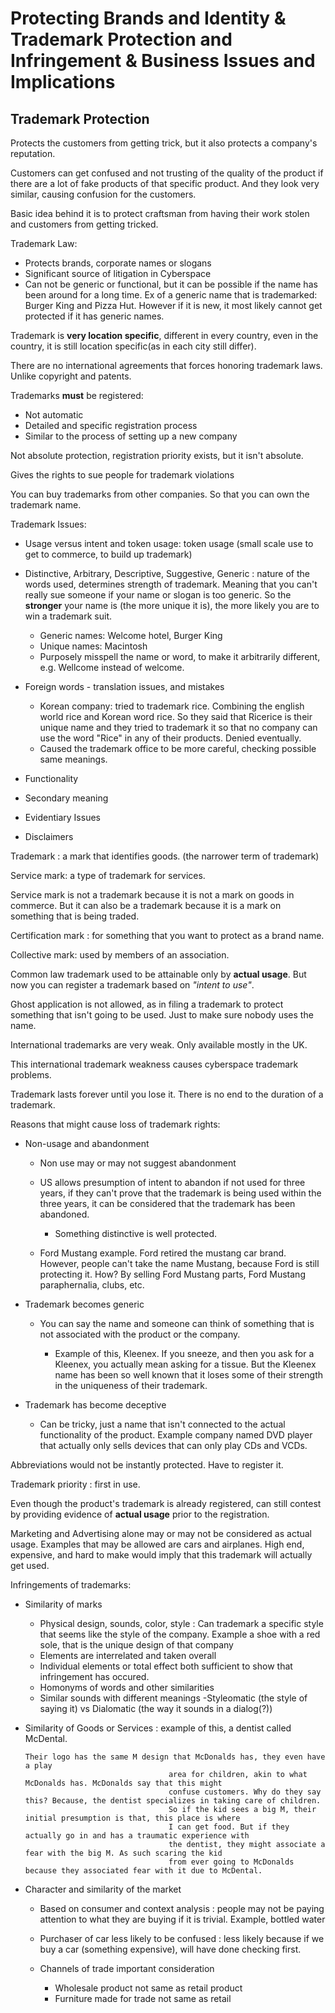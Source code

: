 # Protecting Brands and Identity & Trademark Protection and Infringement & Business Issues and Implications

## Trademark Protection

Protects the customers from getting trick, but it also protects a company's reputation.

Customers can get confused and not trusting of the quality of the product if there are a lot of fake products of that specific product. And they look very similar, causing confusion for the customers.

Basic idea behind it is to protect craftsman from having their work stolen and customers from getting tricked.

Trademark Law:

- Protects brands, corporate names or slogans
- Significant source of litigation in Cyberspace
- Can not be generic or functional, but it can be possible if the name has been around for a long time. Ex of a generic name that is trademarked: Burger King and Pizza Hut. However if it is new, it most likely cannot get protected if it has generic names.

Trademark is **very location specific**, different in every country, even in the country, it is still location specific(as in each city still differ).

There are no international agreements that forces honoring trademark laws. Unlike copyright and patents.

Trademarks **must** be registered:

- Not automatic
- Detailed and specific registration process
- Similar to the process of setting up a new company

Not absolute protection, registration priority exists, but it isn't absolute.

Gives the rights to sue people for trademark violations

You can buy trademarks from other companies. So that you can own the trademark name.

Trademark Issues:

- Usage versus intent and token usage: token usage (small scale use to get to commerce, to build up trademark)
- Distinctive, Arbitrary, Descriptive, Suggestive, Generic : nature of the words used, determines strength of trademark. Meaning that you can't really sue someone if your name or slogan is too generic. So the **stronger** your name is (the more unique it is), the more likely you are to win a trademark suit.

  - Generic names: Welcome hotel, Burger King
  - Unique names: Macintosh
  - Purposely misspell the name or word, to make it arbitrarily different, e.g. Wellcome instead of welcome.

- Foreign words - translation issues, and mistakes

  - Korean company: tried to trademark rice. Combining the english world rice and Korean word rice. So they said that Ricerice is their unique name and they tried to trademark it so that no company can use the word "Rice" in any of their products. Denied eventually.
  - Caused the trademark office to be more careful, checking possible same meanings.

- Functionality
- Secondary meaning
- Evidentiary Issues
- Disclaimers

Trademark : a mark that identifies goods. (the narrower term of trademark)

Service mark: a type of trademark for services.

Service mark is not a trademark because it is not a mark on goods in commerce. But it can also be a trademark because it is a mark on something that is being traded.

Certification mark : for something that you want to protect as a brand name.

Collective mark: used by members of an association.

Common law trademark used to be attainable only by **actual usage**. But now you can register a trademark based on _"intent to use"_.

Ghost application is not allowed, as in filing a trademark to protect something that isn't going to be used. Just to make sure nobody uses the name.

International trademarks are very weak. Only available mostly in the UK.

This international trademark weakness causes cyberspace trademark problems.

Trademark lasts forever until you lose it. There is no end to the duration of a trademark.

Reasons that might cause loss of trademark rights:

- Non-usage and abandonment

  - Non use may or may not suggest abandonment
  - US allows presumption of intent to abandon if not used for three years, if they can't prove that the trademark is being used within the three years, it can be considered that the trademark has been abandoned.

    - Something distinctive is well protected.

  - Ford Mustang example. Ford retired the mustang car brand. However, people can't take the name Mustang, because Ford is still protecting it. How? By selling Ford Mustang parts, Ford Mustang paraphernalia, clubs, etc.

- Trademark becomes generic

  - You can say the name and someone can think of something that is not associated with the product or the company. 

    - Example of this, Kleenex. If you sneeze, and then you ask for a Kleenex, you actually mean asking for a tissue. But the Kleenex name has been so well known that it loses some of their strength in the uniqueness of their trademark.

- Trademark has become deceptive

  - Can be tricky, just a name that isn't connected to the actual functionality of the product. Example company named DVD player that actually only sells devices that can only play CDs and VCDs.

Abbreviations would not be instantly protected. Have to register it.

Trademark priority : first in use.

Even though the product's trademark is already registered, can still contest by providing evidence of **actual usage** prior to the registration.

Marketing and Advertising alone may or may not be considered as actual usage. Examples that may be allowed are cars and airplanes. High end, expensive, and hard to make would imply that this trademark will actually get used.

Infringements of trademarks:

- Similarity of marks

  - Physical design, sounds, color, style : Can trademark a specific style that seems like the style of the company. Example a shoe with a red sole, that is the unique design of that company
  - Elements are interrelated and taken overall
  - Individual elements or total effect both sufficient to show that infringement has occured.
  - Homonyms of words and other similarities
  - Similar sounds with different meanings -Styleomatic (the style of saying it) vs Dialomatic (the way it sounds in a dialog(?))

- Similarity of Goods or Services : example of this, a dentist called McDental.

  ```
  Their logo has the same M design that McDonalds has, they even have a play
                                  area for children, akin to what McDonalds has. McDonalds say that this might
                                  confuse customers. Why do they say this? Because, the dentist specializes in taking care of children.
                                  So if the kid sees a big M, their initial presumption is that, this place is where
                                  I can get food. But if they actually go in and has a traumatic experience with
                                  the dentist, they might associate a fear with the big M. As such scaring the kid
                                  from ever going to McDonalds because they associated fear with it due to McDental.
  ```

- Character and similarity of the market

  - Based on consumer and context analysis : people may not be paying attention to what they are buying if it is trivial. Example, bottled water
  - Purchaser of car less likely to be confused : less likely because if we buy a car (something expensive), will have done checking first.
  - Channels of trade important consideration

    - Wholesale product not same as retail product
    - Furniture made for trade not same as retail
